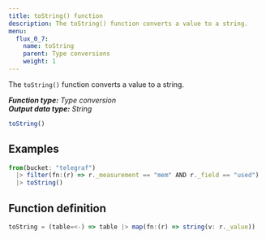 ```yaml
---
title: toString() function
description: The toString() function converts a value to a string.
menu:
  flux_0_7:
    name: toString
    parent: Type conversions
    weight: 1
---
```


The `toString()` function converts a value to a string.

_**Function type:** Type conversion_  
_**Output data type:** String_

```js
toString()
```

## Examples
```js
from(bucket: "telegraf")
  |> filter(fn:(r) => r._measurement == "mem" AND r._field == "used")
  |> toString()
```

## Function definition
```js
toString = (table=<-) => table |> map(fn:(r) => string(v: r._value))
```
